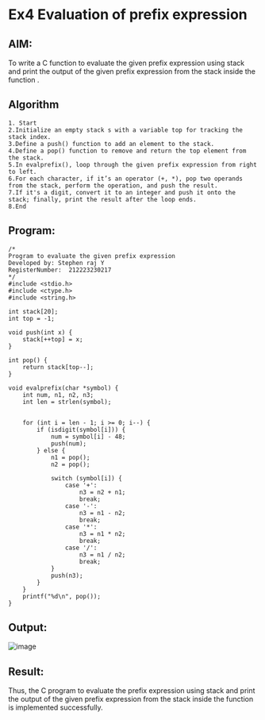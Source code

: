 # Ex4 Evaluation of prefix expression
## AIM:
To write a C function to evaluate the given prefix expression using stack and print the output of the given prefix expression from the stack inside the function . 

## Algorithm
```
1. Start
2.Initialize an empty stack s with a variable top for tracking the stack index.
3.Define a push() function to add an element to the stack.
4.Define a pop() function to remove and return the top element from the stack.
5.In evalprefix(), loop through the given prefix expression from right to left.
6.For each character, if it’s an operator (+, *), pop two operands from the stack, perform the operation, and push the result.
7.If it's a digit, convert it to an integer and push it onto the stack; finally, print the result after the loop ends.
8.End

```  

## Program:
```
/*
Program to evaluate the given prefix expression
Developed by: Stephen raj Y
RegisterNumber:  212223230217
*/
#include <stdio.h>
#include <ctype.h>
#include <string.h>

int stack[20];
int top = -1;

void push(int x) {
    stack[++top] = x;
}

int pop() {
    return stack[top--];
}

void evalprefix(char *symbol) {
    int num, n1, n2, n3;
    int len = strlen(symbol);


    for (int i = len - 1; i >= 0; i--) {
        if (isdigit(symbol[i])) {
            num = symbol[i] - 48; 
            push(num);
        } else {
            n1 = pop();
            n2 = pop();

            switch (symbol[i]) {
                case '+':
                    n3 = n2 + n1;
                    break;
                case '-':
                    n3 = n1 - n2;
                    break;
                case '*':
                    n3 = n1 * n2;
                    break;
                case '/':
                    n3 = n1 / n2;
                    break;
            }
            push(n3);
        }
    }
    printf("%d\n", pop()); 
}
```

## Output:

![image](https://github.com/user-attachments/assets/98c230d3-2e9c-4157-ad37-40519e5219cd)


## Result:
Thus, the C program to evaluate the prefix expression using stack and print the output of the given prefix expression from the stack inside the function is implemented successfully.
